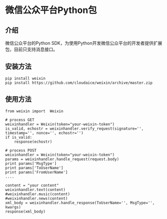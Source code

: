微信公众平台Python包
====================


介绍
----
微信公众平台的Python SDK，为使用Python开发微信公众平台的开发者提供扩展包，目前只支持消息接口。



安装方法
--------

    pip install weixin
    pip install https://github.com/cloudaice/weixin/archive/master.zip



使用方法
--------


    from weixin import  Weixin

    # process GET
    weixinhandler = Weixin(token="your-weixin-token")
    is_valid, echostr = weixinhandler.verify_request(signature='', timestamp='', nonce='', echostr='')
    if is_valid:
        response(echostr)

    # process POST
    weixinhandler = Weixin(token="your-weixin-token")
    params = weixinhandler.handle_request(request.body)
    print params['MsgType']
    print params['ToUserName']
    print params['FromUserName']
    ....
    
    content = "your content"
    weixinhandler.text(content)
    #weixinhandler.music(content)
    #weixinhandler.news(content)
    xml_body = weixinhandler.handle_response(ToUserName='', MsgType='', kwargs)
    response(xml_body)
